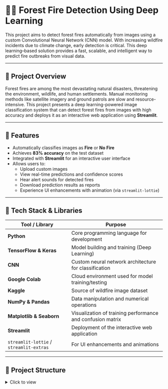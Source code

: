 # 🌲🔥 Forest Fire Detection Using Deep Learning

This project aims to detect forest fires automatically from images using a custom Convolutional Neural Network (CNN) model. With increasing wildfire incidents due to climate change, early detection is critical. This deep learning–based solution provides a fast, scalable, and intelligent way to predict fire outbreaks from visual data.

---

## 📌 Project Overview

Forest fires are among the most devastating natural disasters, threatening the environment, wildlife, and human settlements. Manual monitoring methods like satellite imagery and ground patrols are slow and resource-intensive. This project presents a deep learning-powered image classification system that can detect forest fires from images with high accuracy and deploys it as an interactive web application using **Streamlit**.

---

## 🚀 Features

- Automatically classifies images as **Fire** or **No Fire**
- Achieves **83% accuracy** on the test dataset
- Integrated with **Streamlit** for an interactive user interface
- Allows users to:
  - Upload custom images
  - View real-time predictions and confidence scores
  - Hear alert sounds for detected fires
  - Download prediction results as reports
  - Experience UI enhancements with animation (via `streamlit-lottie`)

---

## 🧠 Tech Stack & Libraries

| Tool / Library         | Purpose                                             |
|------------------------|-----------------------------------------------------|
| **Python**             | Core programming language for development           |
| **TensorFlow & Keras** | Model building and training (Deep Learning)         |
| **CNN**                | Custom neural network architecture for classification |
| **Google Colab**       | Cloud environment used for model training/testing   |
| **Kaggle**             | Source of wildfire image dataset                    |
| **NumPy & Pandas**     | Data manipulation and numerical operations          |
| **Matplotlib & Seaborn** | Visualization of training performance and confusion matrix |
| **Streamlit**          | Deployment of the interactive web application       |
| `streamlit-lottie` / `streamlit-extras` | For UI enhancements and animations |

---

## 📁 Project Structure


<details>
<summary>Click to view</summary>

```bash
forest-fire-detection/
├── dataset/                  # Folder containing fire and no-fire image datasets
├── model/                    # Trained model file (e.g., model.h5)
├── app.py                    # Streamlit app script
├── training.ipynb            # Jupyter notebook for model training
├── utils.py                  # Utility functions (preprocessing, prediction, etc.)
├── requirements.txt          # Python dependencies
└── README.md                 # Project documentation

</details> ```

---

## 🛠️ How to Run

1. **Clone the repository:**
   ```bash
   git clone https://github.com/your-username/forest-fire-detection.git
   cd forest-fire-detection

📊 Model Performance
Training Accuracy: ~90%

Validation Accuracy: ~84%

Test Accuracy: 83%

Confusion matrix and performance plots are available in the notebook.

📷 Sample Predictions

| Image                     | Prediction | Confidence |
| ------------------------- | ---------- | ---------- |
| ![](examples/fire.jpg)    | Fire       | 94.6%      |
| ![](examples/no_fire.jpg) | No Fire    | 91.2%      |

🤝 Acknowledgments
Kaggle for providing the dataset

Google Colab for training support
